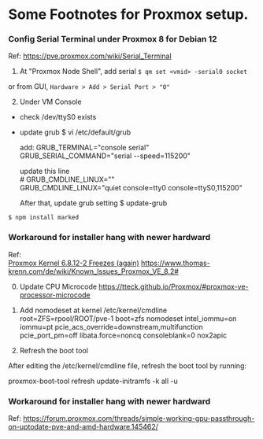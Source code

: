 # Some Footnotes for Proxmox setup.

### Config Serial Terminal under Proxmox 8 for Debian 12
Ref:  https://pve.proxmox.com/wiki/Serial_Terminal

1. At "Proxmox Node Shell", add serial 
`$ qm set <vmid> -serial0 socket`

or from GUI, 
`Hardware > Add > Serial Port > "0"`

2. Under VM Console

- check /dev/ttyS0 exists
- update grub
    $ vi /etc/default/grub

    add:
      GRUB_TERMINAL="console serial" <br/>
      GRUB_SERIAL_COMMAND="serial --speed=115200"

    update this line  
      # GRUB_CMDLINE_LINUX="" <br/>
      GRUB_CMDLINE_LINUX="quiet console=tty0 console=ttyS0,115200"

    After that, update grub setting
      $ update-grub


`$ npm install marked`


### Workaround for installer hang with newer hardward
Ref:  
[Proxmox Kernel 6.8.12-2 Freezes (again)](https://forum.proxmox.com/threads/proxmox-kernel-6-8-12-2-freezes-again.154875/) 
https://www.thomas-krenn.com/de/wiki/Known_Issues_Proxmox_VE_8.2#

0. Update CPU Microcode 
https://tteck.github.io/Proxmox/#proxmox-ve-processor-microcode

1. Add nomodeset at kernel /etc/kernel/cmdline 
root=ZFS=rpool/ROOT/pve-1 boot=zfs nomodeset intel_iommu=on iommu=pt pcie_acs_override=downstream,multifunction pcie_port_pm=off libata.force=noncq consoleblank=0 nox2apic

2. Refresh the boot tool

After editing the /etc/kernel/cmdline file, refresh the boot tool by running:

proxmox-boot-tool refresh
update-initramfs -k all -u

### Workaround for installer hang with newer hardward
Ref: 
https://forum.proxmox.com/threads/simple-working-gpu-passthrough-on-uptodate-pve-and-amd-hardware.145462/



